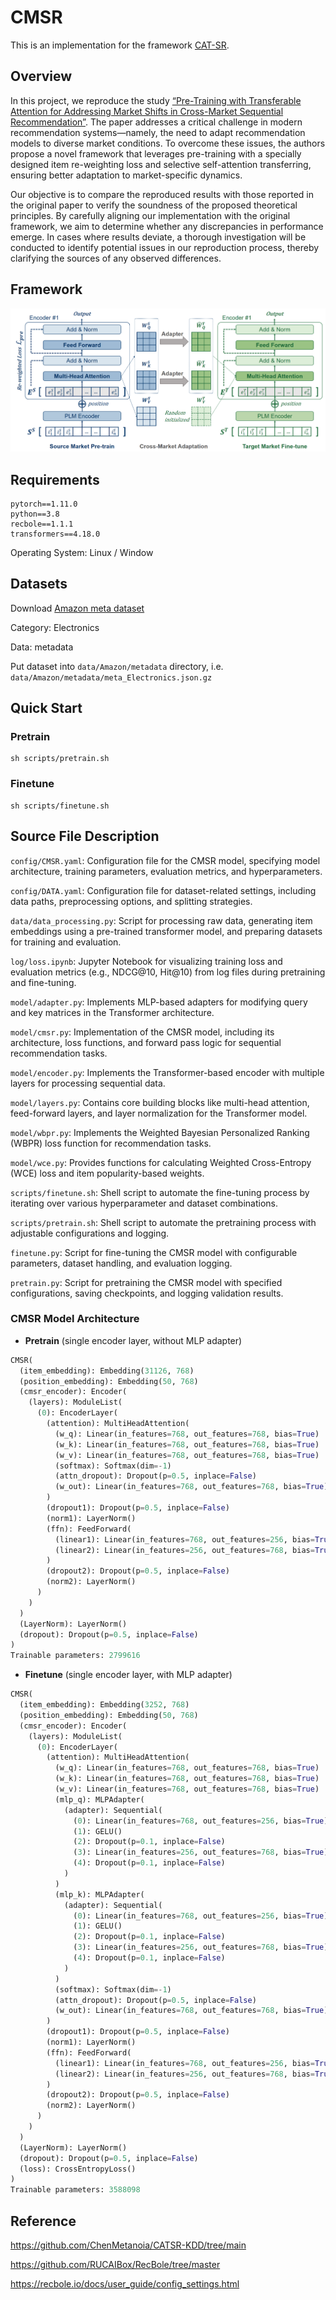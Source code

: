 # CMSR

This is an implementation for the framework [CAT-SR](https://github.com/ChenMetanoia/CATSR-KDD/).

## Overview

In this project, we reproduce the study [“Pre-Training with Transferable Attention for Addressing Market Shifts in Cross-Market Sequential Recommendation”](https://www.researchgate.net/profile/Chen_Wang423/publication/383117472_Pre-Training_with_Transferable_Attention_for_Addressing_Market_Shifts_in_Cross-Market_Sequential_Recommendation/links/66bd1e86311cbb0949391351/Pre-Training-with-Transferable-Attention-for-Addressing-Market-Shifts-in-Cross-Market-Sequential-Recommendation.pdf). The paper addresses a critical challenge in modern recommendation systems—namely, the need to adapt recommendation models to diverse market conditions. To overcome these issues, the authors propose a novel framework that leverages pre-training with a specially designed item re-weighting loss and selective self-attention transferring, ensuring better adaptation to market-specific dynamics.

Our objective is to compare the reproduced results with those reported in the original paper to verify the soundness of the proposed theoretical principles. By carefully aligning our implementation with the original framework, we aim to determine whether any discrepancies in performance emerge. In cases where results deviate, a thorough investigation will be conducted to identify potential issues in our reproduction process, thereby clarifying the sources of any observed differences.

## Framework

![framework](pic/framework.png)

## Requirements

```
pytorch==1.11.0
python==3.8
recbole==1.1.1
transformers==4.18.0
```

Operating System: Linux / Window

## Datasets

Download [Amazon meta dataset](https://nijianmo.github.io/amazon/index.html)

Category: Electronics

Data: metadata

Put dataset into `data/Amazon/metadata` directory, i.e. `data/Amazon/metadata/meta_Electronics.json.gz`

## Quick Start

### Pretrain

```
sh scripts/pretrain.sh
```

### Finetune

```
sh scripts/finetune.sh
```

## Source File Description

`config/CMSR.yaml`: Configuration file for the CMSR model, specifying model architecture, training parameters, evaluation metrics, and hyperparameters.

`config/DATA.yaml`: Configuration file for dataset-related settings, including data paths, preprocessing options, and splitting strategies.

`data/data_processing.py`: Script for processing raw data, generating item embeddings using a pre-trained transformer model, and preparing datasets for training and evaluation.

`log/loss.ipynb`: Jupyter Notebook for visualizing training loss and evaluation metrics (e.g., NDCG@10, Hit@10) from log files during pretraining and fine-tuning.

`model/adapter.py`: Implements MLP-based adapters for modifying query and key matrices in the Transformer architecture.

`model/cmsr.py`: Implementation of the CMSR model, including its architecture, loss functions, and forward pass logic for sequential recommendation tasks.

`model/encoder.py`: Implements the Transformer-based encoder with multiple layers for processing sequential data.

`model/layers.py`: Contains core building blocks like multi-head attention, feed-forward layers, and layer normalization for the Transformer model.

`model/wbpr.py`: Implements the Weighted Bayesian Personalized Ranking (WBPR) loss function for recommendation tasks.

`model/wce.py`: Provides functions for calculating Weighted Cross-Entropy (WCE) loss and item popularity-based weights.

`scripts/finetune.sh`: Shell script to automate the fine-tuning process by iterating over various hyperparameter and dataset combinations.

`scripts/pretrain.sh`: Shell script to automate the pretraining process with adjustable configurations and logging.

`finetune.py`: Script for fine-tuning the CMSR model with configurable parameters, dataset handling, and evaluation logging.

`pretrain.py`: Script for pretraining the CMSR model with specified configurations, saving checkpoints, and logging validation results.

### CMSR Model Architecture

- **Pretrain** (single encoder layer, without MLP adapter)

```python
CMSR(
  (item_embedding): Embedding(31126, 768)
  (position_embedding): Embedding(50, 768)
  (cmsr_encoder): Encoder(
    (layers): ModuleList(
      (0): EncoderLayer(
        (attention): MultiHeadAttention(
          (w_q): Linear(in_features=768, out_features=768, bias=True)
          (w_k): Linear(in_features=768, out_features=768, bias=True)
          (w_v): Linear(in_features=768, out_features=768, bias=True)
          (softmax): Softmax(dim=-1)
          (attn_dropout): Dropout(p=0.5, inplace=False)
          (w_out): Linear(in_features=768, out_features=768, bias=True)
        )
        (dropout1): Dropout(p=0.5, inplace=False)
        (norm1): LayerNorm()
        (ffn): FeedForward(
          (linear1): Linear(in_features=768, out_features=256, bias=True)
          (linear2): Linear(in_features=256, out_features=768, bias=True)
        )
        (dropout2): Dropout(p=0.5, inplace=False)
        (norm2): LayerNorm()
      )
    )
  )
  (LayerNorm): LayerNorm()
  (dropout): Dropout(p=0.5, inplace=False)
)
Trainable parameters: 2799616
```

- **Finetune** (single encoder layer, with MLP adapter)

```python
CMSR(
  (item_embedding): Embedding(3252, 768)
  (position_embedding): Embedding(50, 768)
  (cmsr_encoder): Encoder(
    (layers): ModuleList(
      (0): EncoderLayer(
        (attention): MultiHeadAttention(
          (w_q): Linear(in_features=768, out_features=768, bias=True)
          (w_k): Linear(in_features=768, out_features=768, bias=True)
          (w_v): Linear(in_features=768, out_features=768, bias=True)
          (mlp_q): MLPAdapter(
            (adapter): Sequential(
              (0): Linear(in_features=768, out_features=256, bias=True)
              (1): GELU()
              (2): Dropout(p=0.1, inplace=False)
              (3): Linear(in_features=256, out_features=768, bias=True)
              (4): Dropout(p=0.1, inplace=False)
            )
          )
          (mlp_k): MLPAdapter(
            (adapter): Sequential(
              (0): Linear(in_features=768, out_features=256, bias=True)
              (1): GELU()
              (2): Dropout(p=0.1, inplace=False)
              (3): Linear(in_features=256, out_features=768, bias=True)
              (4): Dropout(p=0.1, inplace=False)
            )
          )
          (softmax): Softmax(dim=-1)
          (attn_dropout): Dropout(p=0.5, inplace=False)
          (w_out): Linear(in_features=768, out_features=768, bias=True)
        )
        (dropout1): Dropout(p=0.5, inplace=False)
        (norm1): LayerNorm()
        (ffn): FeedForward(
          (linear1): Linear(in_features=768, out_features=256, bias=True)
          (linear2): Linear(in_features=256, out_features=768, bias=True)
        )
        (dropout2): Dropout(p=0.5, inplace=False)
        (norm2): LayerNorm()
      )
    )
  )
  (LayerNorm): LayerNorm()
  (dropout): Dropout(p=0.5, inplace=False)
  (loss): CrossEntropyLoss()
)
Trainable parameters: 3588098
```

## Reference

https://github.com/ChenMetanoia/CATSR-KDD/tree/main

https://github.com/RUCAIBox/RecBole/tree/master

https://recbole.io/docs/user_guide/config_settings.html
